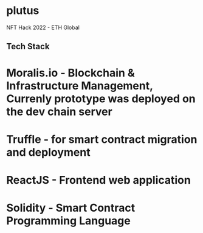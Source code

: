 # plutus
NFT Hack 2022 - ETH Global
## Tech Stack
# Moralis.io - Blockchain & Infrastructure Management, Currenly prototype was deployed on the dev chain server
# Truffle - for smart contract migration and deployment
# ReactJS - Frontend web application
# Solidity - Smart Contract Programming Language
